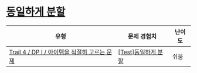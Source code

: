 # [동일하게 분할](https://www.codetree.ai/trails/complete/curated-cards/test-equal-partition)

|유형|문제 경험치|난이도|
|---|---|---|
|[Trail 4 / DP I / 아이템을 적절히 고르는 문제](https://www.codetree.ai/trail-info/intermediate-low/)|[[Test]동일하게 분할](https://www.codetree.ai/trails/complete/curated-cards/test-equal-partition/)|쉬움|

